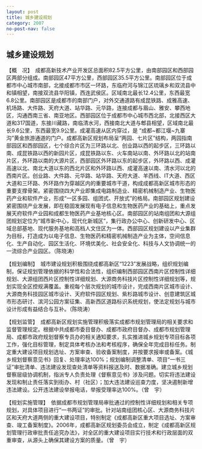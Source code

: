 ```yaml
---
layout: post
title: 城乡建设规划
category: 2007
no-post-nav: false
---
```


## 城乡建设规划

【概　况】　成都高新技术产业开发区总面积82.5平方公里，由南部园区和西部园区两部分组成。南部园区47平方公里，西部园区35.5平方公里。南部园区位于成都市中心城市南部，北接成都市市区一环路，东临府河与锦江区琉璃乡和双流县中和镇相望，南接双流县华阳镇，西连武侯区。区域南北最长12.4公里，东西最宽6.8公里。南部园区是成都市的南部门户，对外交通道路有成昆铁路、成雅高速、机场路、大件路、天府大道、站华路、元华路，连接成都与眉山、雅安、攀西地区，沟通西南三省、南亚地区。西部园区位于成都市中心城市西北部，北接西区大道和317国道，东接川藏路，南临清水河，西接南北大道与郫县相望，区域南北最长9.6公里，东西最宽9.9公里。成灌高速从区内穿过，是 “成都~都江堰~九寨沟”黄金旅游通道的门户。成都高新区规划布局呈“两园、七片区”结构，两园指南部园区和西部园区，七个综合片区为三环路以北、创业路以西的起步区，三环路以南、成昆铁路以西的新园片区，成昆铁路以东、火车南站以南、外环路以北的站南片区，外环路以南的大源片区，西部园区外环路以东的起步区，外环路以西、成灌高速以北、南北大道以东的西北片区和外环路以西、成灌高速以南、清水河以北的西南片区。创业路、大件路、元华路、站华路、天府大道、羊西线、IT大道、西区大道和三环路、外环路作为穿越区内的重要城市干道，构成成都高新区城市形态的重要支撑骨架。紧密围绕四大产业即集成电路制造业、精密机械制造产业、生物医药产业和软件产业，形成“一区多园、组团式、开放式”的格局。南部园区规划建设紧密围绕产业发展，即在稳固发展现有电子信息和生物医药产业的基础上，重点发展天府软件产业园和成都生物医药产业基地核心区。南部园区的站南组团和大源组团规划定位为“城市新中心，现代化新城区”，集行政办公中心、创新研发中心、区域总部基地、现代服务基地和高档人文住区为一体。西部园区规划建设以产业集群为目标，打造成为以电子信息、生物医药和精密机械制造产业为主体，空间信息化、生产自动化、园区生活化、环境优美化、社会安全化、科技与人文协调统一的一流综合产业园区。（陈晓涛）

【规划编制】　城市建设规划积极围绕成都高新区“1223”发展战略，组织规划编制，保证规划管理依据的科学性和合法性，组织编制西部园区西南片区控制性详细规划、大源组团西片区控制性详细规划、大源商务科技片区控制性详细规划等，规划实现全区控规满覆盖。重视每个层次规划的城市设计，完成西南片区城市设计、大源商务科技园区城市设计、天府软件园区规划、紫杉路城市设计、创意建筑区城市形态研讨、滨河公园方案征集、高新西区道路标识系统规划，使法定规划与城市设计形成有益结合与互补。（陈晓涛）

【规划监管】　成都高新区规划实施管理积极落实成都市规划管理局的相关要求和监督管理规定。根据中共成都市委目督办、成都市政府目督办、成都市规划管理局、成都市政府规划督察专员办的相关通知要求，扎实推进城乡规划专项目标各项工作，强化目标管理，制定具体考核办法和考核程序，确保全年完成目标任务。制定重大建设项目规划选址、方案审查、验收备案制度，并按要求报审或备案。《城乡规划督察意见书》回复、处理率达100%；规划编制调整清单、项目“一书三证”审批清单、违法建设发现查处清单等资料报送及时、数据准确。建立城乡规划督察层级协调机制，指派专人负责处理《督察意见书》涉及问题。切实将违法建设发现和制止责任落实到街办、村（社区）；加大违法建设巡查力度，坚决遏制新增违法建设。公开违法建设举报电话，举报受理率达100%。（曾　宇）

【规划实施管理】　依据成都市规划管理局审批通过的控制性详细规划和相关专项规划，对具体项目进行“一书两证”的审批。针对站南组团核心区、大源商务科技片区和天府大道两侧的重大建设项目，特别制定《成都高新区重大项目选址、方案审查、竣工备案制度》。2006年，成都高新区规划委员会成立，制定《成都高新区规划管理行政审批责任追究办法》，对全区的重大建设项目实行技术和行政层面的双重审查，从源头上确保其建设方案的质量。（曾　宇）
